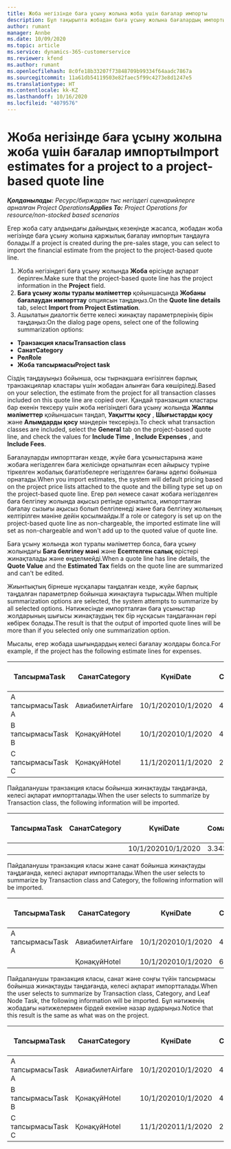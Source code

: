 ```yaml
---
title: Жоба негізінде баға ұсыну жолына жоба үшін бағалар импорты
description: Бұл тақырыпта жобадан баға ұсыну жолына бағалардың импорты туралы ақпарат берілген.
author: rumant
manager: Annbe
ms.date: 10/09/2020
ms.topic: article
ms.service: dynamics-365-customerservice
ms.reviewer: kfend
ms.author: rumant
ms.openlocfilehash: 8c0fe18b33207f73848709b99334f64aadc7867a
ms.sourcegitcommit: 11a61db54119503e82faec5f99c4273e8d1247e5
ms.translationtype: HT
ms.contentlocale: kk-KZ
ms.lasthandoff: 10/16/2020
ms.locfileid: "4079576"
---
```

# <a name="import-estimates-for-a-project-to-a-project-based-quote-line"></a><span data-ttu-id="2e0fa-103">Жоба негізінде баға ұсыну жолына жоба үшін бағалар импорты</span><span class="sxs-lookup"><span data-stu-id="2e0fa-103">Import estimates for a project to a project-based quote line</span></span>

<span data-ttu-id="2e0fa-104">_**Қолданылады:** Ресурс/биржадан тыс негіздегі сценарийлерге арналған Project Operations_</span><span class="sxs-lookup"><span data-stu-id="2e0fa-104">_**Applies To:** Project Operations for resource/non-stocked based scenarios_</span></span>


<span data-ttu-id="2e0fa-105">Егер жоба сату алдындағы дайындық кезеңінде жасалса, жобадан жоба негізінде баға ұсыну жолына қаржылық бағалау импортын таңдауға болады.</span><span class="sxs-lookup"><span data-stu-id="2e0fa-105">If a project is created during the pre-sales stage, you can select to import the financial estimate from the project to the project-based quote line.</span></span>

1. <span data-ttu-id="2e0fa-106">Жоба негізіндегі баға ұсыну жолында **Жоба** өрісінде ақпарат берілген.</span><span class="sxs-lookup"><span data-stu-id="2e0fa-106">Make sure that the project-based quote line has the project information in the **Project** field.</span></span>
2. <span data-ttu-id="2e0fa-107">**Баға ұсыну жолы туралы мәліметтер** қойыншасында **Жобаны бағалаудан импорттау** опциясын таңдаңыз.</span><span class="sxs-lookup"><span data-stu-id="2e0fa-107">On the **Quote line details** tab, select **Import from Project Estimation**.</span></span>
3. <span data-ttu-id="2e0fa-108">Ашылатын диалогтік бетте келесі жинақтау параметрлерінің бірін таңдаңыз:</span><span class="sxs-lookup"><span data-stu-id="2e0fa-108">On the dialog page opens, select one of the following summarization options:</span></span>

  - <span data-ttu-id="2e0fa-109">**Транзакция класы**</span><span class="sxs-lookup"><span data-stu-id="2e0fa-109">**Transaction class**</span></span>
  - <span data-ttu-id="2e0fa-110">**Санат**</span><span class="sxs-lookup"><span data-stu-id="2e0fa-110">**Category**</span></span>
  - <span data-ttu-id="2e0fa-111">**Рөл**</span><span class="sxs-lookup"><span data-stu-id="2e0fa-111">**Role**</span></span> 
  - <span data-ttu-id="2e0fa-112">**Жоба тапсырмасы**</span><span class="sxs-lookup"><span data-stu-id="2e0fa-112">**Project task**</span></span>

<span data-ttu-id="2e0fa-113">Сіздің таңдауыңыз бойынша, осы тырнақшаға енгізілген барлық транзакциялар кластары үшін жобадан алынған баға көшіріледі.</span><span class="sxs-lookup"><span data-stu-id="2e0fa-113">Based on your selection, the estimate from the project for all transaction classes included on this quote line are copied over.</span></span> <span data-ttu-id="2e0fa-114">Қандай транзакция кластары бар екенін тексеру үшін жоба негізіндегі баға ұсыну жолында **Жалпы мәліметтер** қойыншасын таңдап, **Уақытты қосу** , **Шығыстарды қосу** және **Алымдарды қосу** мәндерін тексеріңіз.</span><span class="sxs-lookup"><span data-stu-id="2e0fa-114">To check what transaction classes are included, select the **General** tab on the project-based quote line, and check the values for **Include Time** , **Include Expenses** , and **Include Fees**.</span></span>

<span data-ttu-id="2e0fa-115">Бағалауларды импорттаған кезде, жүйе баға ұсыныстарына және жобаға негізделген баға желісінде орнатылған есеп айырысу түріне тіркелген жобалық бағатізбелерге негізделген бағаны әдепкі бойынша орнатады.</span><span class="sxs-lookup"><span data-stu-id="2e0fa-115">When you import estimates, the system will default pricing based on the project price lists attached to the quote and the billing type set up on the project-based quote line.</span></span> <span data-ttu-id="2e0fa-116">Егер рөл немесе санат жобаға негізделген баға белгілеу жолында ақысыз ретінде орнатылса, импортталған бағалау сызығы ақысыз болып белгіленеді және баға белгілеу жолының келтірілген мәніне дейін қосылмайды.</span><span class="sxs-lookup"><span data-stu-id="2e0fa-116">If a role or category is set up on the project-based quote line as non-chargeable, the imported estimate line will set as non-chargeable and won't add up to the quoted value of quote line.</span></span>

<span data-ttu-id="2e0fa-117">Баға ұсыну жолында жол туралы мәліметтер болса, баға ұсыну жолындағы **Баға белгілеу мәні** және **Есептелген салық** өрістері жинақталады және өңделмейді.</span><span class="sxs-lookup"><span data-stu-id="2e0fa-117">When a quote line has line details, the **Quote Value** and the **Estimated Tax** fields on the quote line are summarized and can't be edited.</span></span>

<span data-ttu-id="2e0fa-118">Жиынтықтың бірнеше нұсқалары таңдалған кезде, жүйе барлық таңдалған параметрлер бойынша жинақтауға тырысады.</span><span class="sxs-lookup"><span data-stu-id="2e0fa-118">When multiple summarization options are selected, the system attempts to summarize by all selected options.</span></span> <span data-ttu-id="2e0fa-119">Нәтижесінде импортталған баға ұсыныстар жолдарының шығысы жинақтаудың тек бір нұсқасын таңдағаннан гөрі көбірек болады.</span><span class="sxs-lookup"><span data-stu-id="2e0fa-119">The result is that the output of imported quote lines will be more than if you selected only one summarization option.</span></span>

<span data-ttu-id="2e0fa-120">Мысалы, егер жобада шығындардың келесі бағалау жолдары болса.</span><span class="sxs-lookup"><span data-stu-id="2e0fa-120">For example, if the project has the following estimate lines for expenses.</span></span>

| <span data-ttu-id="2e0fa-121">Тапсырма</span><span class="sxs-lookup"><span data-stu-id="2e0fa-121">Task</span></span> | <span data-ttu-id="2e0fa-122">Санат</span><span class="sxs-lookup"><span data-stu-id="2e0fa-122">Category</span></span> | <span data-ttu-id="2e0fa-123">Күні</span><span class="sxs-lookup"><span data-stu-id="2e0fa-123">Date</span></span> | <span data-ttu-id="2e0fa-124">Сомасы</span><span class="sxs-lookup"><span data-stu-id="2e0fa-124">Quantity</span></span> | <span data-ttu-id="2e0fa-125">Бірлік бағасы</span><span class="sxs-lookup"><span data-stu-id="2e0fa-125">Unit price</span></span> | <span data-ttu-id="2e0fa-126">Сомасы</span><span class="sxs-lookup"><span data-stu-id="2e0fa-126">Amount</span></span> |
| --- | --- | --- | --- | --- | --- |
| <span data-ttu-id="2e0fa-127">А тапсырмасы</span><span class="sxs-lookup"><span data-stu-id="2e0fa-127">Task A</span></span> | <span data-ttu-id="2e0fa-128">Авиабилет</span><span class="sxs-lookup"><span data-stu-id="2e0fa-128">Airfare</span></span> | <span data-ttu-id="2e0fa-129">10/1/2020</span><span class="sxs-lookup"><span data-stu-id="2e0fa-129">10/1/2020</span></span> | <span data-ttu-id="2e0fa-130">4</span><span class="sxs-lookup"><span data-stu-id="2e0fa-130">4</span></span> | <span data-ttu-id="2e0fa-131">400</span><span class="sxs-lookup"><span data-stu-id="2e0fa-131">400</span></span> | <span data-ttu-id="2e0fa-132">1600</span><span class="sxs-lookup"><span data-stu-id="2e0fa-132">1600</span></span> |
| <span data-ttu-id="2e0fa-133">B тапсырмасы</span><span class="sxs-lookup"><span data-stu-id="2e0fa-133">Task B</span></span> | <span data-ttu-id="2e0fa-134">Қонақүй</span><span class="sxs-lookup"><span data-stu-id="2e0fa-134">Hotel</span></span> | <span data-ttu-id="2e0fa-135">10/1/2020</span><span class="sxs-lookup"><span data-stu-id="2e0fa-135">10/1/2020</span></span> | <span data-ttu-id="2e0fa-136">4</span><span class="sxs-lookup"><span data-stu-id="2e0fa-136">4</span></span> | <span data-ttu-id="2e0fa-137">200</span><span class="sxs-lookup"><span data-stu-id="2e0fa-137">200</span></span> | <span data-ttu-id="2e0fa-138">800</span><span class="sxs-lookup"><span data-stu-id="2e0fa-138">800</span></span> |
| <span data-ttu-id="2e0fa-139">С тапсырмасы</span><span class="sxs-lookup"><span data-stu-id="2e0fa-139">Task C</span></span> | <span data-ttu-id="2e0fa-140">Қонақүй</span><span class="sxs-lookup"><span data-stu-id="2e0fa-140">Hotel</span></span> | <span data-ttu-id="2e0fa-141">11/1/2020</span><span class="sxs-lookup"><span data-stu-id="2e0fa-141">11/1/2020</span></span> | <span data-ttu-id="2e0fa-142">2</span><span class="sxs-lookup"><span data-stu-id="2e0fa-142">2</span></span> | <span data-ttu-id="2e0fa-143">200</span><span class="sxs-lookup"><span data-stu-id="2e0fa-143">200</span></span> | <span data-ttu-id="2e0fa-144">400</span><span class="sxs-lookup"><span data-stu-id="2e0fa-144">400</span></span> |

<span data-ttu-id="2e0fa-145">Пайдаланушы транзакция класы бойынша жинақтауды таңдағанда, келесі ақпарат импортталады.</span><span class="sxs-lookup"><span data-stu-id="2e0fa-145">When the user selects to summarize by Transaction class, the following information will be imported.</span></span>

| <span data-ttu-id="2e0fa-146">Тапсырма</span><span class="sxs-lookup"><span data-stu-id="2e0fa-146">Task</span></span> | <span data-ttu-id="2e0fa-147">Санат</span><span class="sxs-lookup"><span data-stu-id="2e0fa-147">Category</span></span> | <span data-ttu-id="2e0fa-148">Күні</span><span class="sxs-lookup"><span data-stu-id="2e0fa-148">Date</span></span> | <span data-ttu-id="2e0fa-149">Сомасы</span><span class="sxs-lookup"><span data-stu-id="2e0fa-149">Quantity</span></span> | <span data-ttu-id="2e0fa-150">Бірлік бағасы</span><span class="sxs-lookup"><span data-stu-id="2e0fa-150">Unit price</span></span> | <span data-ttu-id="2e0fa-151">Сомасы</span><span class="sxs-lookup"><span data-stu-id="2e0fa-151">Amount</span></span> |
| --- | --- | --- | --- | --- | --- |
| | | <span data-ttu-id="2e0fa-152">10/1/2020</span><span class="sxs-lookup"><span data-stu-id="2e0fa-152">10/1/2020</span></span> | <span data-ttu-id="2e0fa-153">3.34</span><span class="sxs-lookup"><span data-stu-id="2e0fa-153">3.34</span></span> | <span data-ttu-id="2e0fa-154">840</span><span class="sxs-lookup"><span data-stu-id="2e0fa-154">840</span></span> | <span data-ttu-id="2e0fa-155">2800</span><span class="sxs-lookup"><span data-stu-id="2e0fa-155">2800</span></span> |

<span data-ttu-id="2e0fa-156">Пайдаланушы транзакция класы және санат бойынша жинақтауды таңдағанда, келесі ақпарат импортталады.</span><span class="sxs-lookup"><span data-stu-id="2e0fa-156">When the user selects to summarize by Transaction class and Category, the following information will be imported.</span></span>

| <span data-ttu-id="2e0fa-157">Тапсырма</span><span class="sxs-lookup"><span data-stu-id="2e0fa-157">Task</span></span> | <span data-ttu-id="2e0fa-158">Санат</span><span class="sxs-lookup"><span data-stu-id="2e0fa-158">Category</span></span> | <span data-ttu-id="2e0fa-159">Күні</span><span class="sxs-lookup"><span data-stu-id="2e0fa-159">Date</span></span> | <span data-ttu-id="2e0fa-160">Сомасы</span><span class="sxs-lookup"><span data-stu-id="2e0fa-160">Quantity</span></span> | <span data-ttu-id="2e0fa-161">Бірлік бағасы</span><span class="sxs-lookup"><span data-stu-id="2e0fa-161">Unit price</span></span> | <span data-ttu-id="2e0fa-162">Сомасы</span><span class="sxs-lookup"><span data-stu-id="2e0fa-162">Amount</span></span> |
| --- | --- | --- | --- | --- | --- |
| <span data-ttu-id="2e0fa-163">А тапсырмасы</span><span class="sxs-lookup"><span data-stu-id="2e0fa-163">Task A</span></span> | <span data-ttu-id="2e0fa-164">Авиабилет</span><span class="sxs-lookup"><span data-stu-id="2e0fa-164">Airfare</span></span> | <span data-ttu-id="2e0fa-165">10/1/2020</span><span class="sxs-lookup"><span data-stu-id="2e0fa-165">10/1/2020</span></span> | <span data-ttu-id="2e0fa-166">4</span><span class="sxs-lookup"><span data-stu-id="2e0fa-166">4</span></span> | <span data-ttu-id="2e0fa-167">400</span><span class="sxs-lookup"><span data-stu-id="2e0fa-167">400</span></span> | <span data-ttu-id="2e0fa-168">1600</span><span class="sxs-lookup"><span data-stu-id="2e0fa-168">1600</span></span> |
| | <span data-ttu-id="2e0fa-169">Қонақүй</span><span class="sxs-lookup"><span data-stu-id="2e0fa-169">Hotel</span></span> | <span data-ttu-id="2e0fa-170">10/1/2020</span><span class="sxs-lookup"><span data-stu-id="2e0fa-170">10/1/2020</span></span> | <span data-ttu-id="2e0fa-171">6</span><span class="sxs-lookup"><span data-stu-id="2e0fa-171">6</span></span> | <span data-ttu-id="2e0fa-172">200</span><span class="sxs-lookup"><span data-stu-id="2e0fa-172">200</span></span> | <span data-ttu-id="2e0fa-173">1200</span><span class="sxs-lookup"><span data-stu-id="2e0fa-173">1200</span></span> |

<span data-ttu-id="2e0fa-174">Пайдаланушы транзакция класы, санат және соңғы түйін тапсырмасы бойынша жинақтауды таңдағанда, келесі ақпарат импортталады.</span><span class="sxs-lookup"><span data-stu-id="2e0fa-174">When the user selects to summarize by Transaction class, Category, and Leaf Node Task, the following information will be imported.</span></span> <span data-ttu-id="2e0fa-175">Бұл нәтиженің жобадағы нәтижелермен бірдей екеніне назар аударыңыз.</span><span class="sxs-lookup"><span data-stu-id="2e0fa-175">Notice that this result is the same as what was on the project.</span></span>

| <span data-ttu-id="2e0fa-176">Тапсырма</span><span class="sxs-lookup"><span data-stu-id="2e0fa-176">Task</span></span> | <span data-ttu-id="2e0fa-177">Санат</span><span class="sxs-lookup"><span data-stu-id="2e0fa-177">Category</span></span> | <span data-ttu-id="2e0fa-178">Күні</span><span class="sxs-lookup"><span data-stu-id="2e0fa-178">Date</span></span> | <span data-ttu-id="2e0fa-179">Сомасы</span><span class="sxs-lookup"><span data-stu-id="2e0fa-179">Quantity</span></span> | <span data-ttu-id="2e0fa-180">Бірлік бағасы</span><span class="sxs-lookup"><span data-stu-id="2e0fa-180">Unit price</span></span> | <span data-ttu-id="2e0fa-181">Сомасы</span><span class="sxs-lookup"><span data-stu-id="2e0fa-181">Amount</span></span> |
| --- | --- | --- | --- | --- | --- |
| <span data-ttu-id="2e0fa-182">А тапсырмасы</span><span class="sxs-lookup"><span data-stu-id="2e0fa-182">Task A</span></span> | <span data-ttu-id="2e0fa-183">Авиабилет</span><span class="sxs-lookup"><span data-stu-id="2e0fa-183">Airfare</span></span> | <span data-ttu-id="2e0fa-184">10/1/2020</span><span class="sxs-lookup"><span data-stu-id="2e0fa-184">10/1/2020</span></span> | <span data-ttu-id="2e0fa-185">4</span><span class="sxs-lookup"><span data-stu-id="2e0fa-185">4</span></span> | <span data-ttu-id="2e0fa-186">400</span><span class="sxs-lookup"><span data-stu-id="2e0fa-186">400</span></span> | <span data-ttu-id="2e0fa-187">1600</span><span class="sxs-lookup"><span data-stu-id="2e0fa-187">1600</span></span> |
| <span data-ttu-id="2e0fa-188">B тапсырмасы</span><span class="sxs-lookup"><span data-stu-id="2e0fa-188">Task B</span></span> | <span data-ttu-id="2e0fa-189">Қонақүй</span><span class="sxs-lookup"><span data-stu-id="2e0fa-189">Hotel</span></span> | <span data-ttu-id="2e0fa-190">10/1/2020</span><span class="sxs-lookup"><span data-stu-id="2e0fa-190">10/1/2020</span></span> | <span data-ttu-id="2e0fa-191">4</span><span class="sxs-lookup"><span data-stu-id="2e0fa-191">4</span></span> | <span data-ttu-id="2e0fa-192">200</span><span class="sxs-lookup"><span data-stu-id="2e0fa-192">200</span></span> | <span data-ttu-id="2e0fa-193">800</span><span class="sxs-lookup"><span data-stu-id="2e0fa-193">800</span></span> |
| <span data-ttu-id="2e0fa-194">С тапсырмасы</span><span class="sxs-lookup"><span data-stu-id="2e0fa-194">Task C</span></span> | <span data-ttu-id="2e0fa-195">Қонақүй</span><span class="sxs-lookup"><span data-stu-id="2e0fa-195">Hotel</span></span> | <span data-ttu-id="2e0fa-196">11/1/2020</span><span class="sxs-lookup"><span data-stu-id="2e0fa-196">11/1/2020</span></span> | <span data-ttu-id="2e0fa-197">2</span><span class="sxs-lookup"><span data-stu-id="2e0fa-197">2</span></span> | <span data-ttu-id="2e0fa-198">200</span><span class="sxs-lookup"><span data-stu-id="2e0fa-198">200</span></span> | <span data-ttu-id="2e0fa-199">400</span><span class="sxs-lookup"><span data-stu-id="2e0fa-199">400</span></span> |

